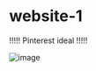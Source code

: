# website-1
!!!!! Pinterest ideal !!!!!

![image](https://github.com/user-attachments/assets/53cfbaa1-def3-448f-98d9-dc7912c6b7b6)

